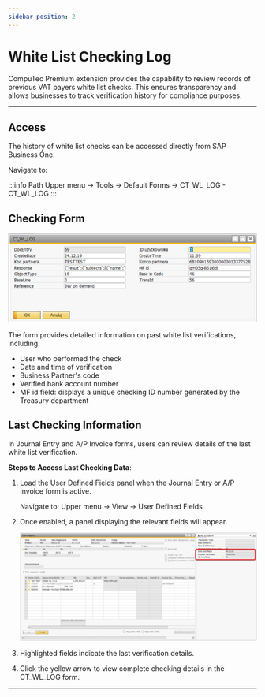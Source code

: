 ```yaml
---
sidebar_position: 2
---
```


# White List Checking Log

CompuTec Premium extension provides the capability to review records of previous VAT payers white list checks. This ensures transparency and allows businesses to track verification history for compliance purposes.

---

## Access

The history of white list checks can be accessed directly from SAP Business One.

Navigate to:

:::info Path
Upper menu → Tools → Default Forms → CT_WL_LOG - CT_WL_LOG
:::

## Checking Form

![Checking Form](./media/checking-form.png)

The form provides detailed information on past white list verifications, including:

- User who performed the check
- Date and time of verification
- Business Partner's code
- Verified bank account number
- MF id field: displays a unique checking ID number generated by the Treasury department

## Last Checking Information

In Journal Entry and A/P Invoice forms, users can review details of the last white list verification.

**Steps to Access Last Checking Data**:

1. Load the User Defined Fields panel when the Journal Entry or A/P Invoice form is active.

    Navigate to: Upper menu → View → User Defined Fields
2. Once enabled, a panel displaying the relevant fields will appear.

    ![Last Checking](./media/last-checking.png)

3. Highlighted fields indicate the last verification details.
4. Click the yellow arrow to view complete checking details in the CT_WL_LOG form.

---
